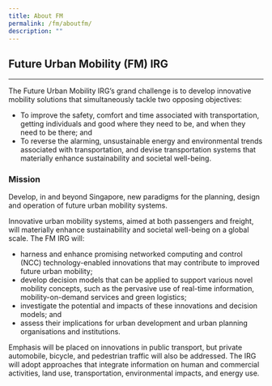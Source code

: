 ```yaml
---
title: About FM
permalink: /fm/aboutfm/
description: ""
---
```

## Future Urban Mobility (FM) IRG
------------------------------

The Future Urban Mobility IRG’s grand challenge is to develop innovative mobility solutions that simultaneously tackle two opposing objectives: 

*  To improve the safety, comfort and time associated with transportation, getting individuals and good where they need to be, and when they need to be there; and
*   To reverse the alarming, unsustainable energy and environmental trends associated with transportation, and devise transportation systems that materially enhance sustainability and societal well-being.

### Mission

Develop, in and beyond Singapore, new paradigms for the planning, design and operation of future urban mobility systems.

Innovative urban mobility systems, aimed at both passengers and freight, will materially enhance sustainability and societal well-being on a global scale. The FM IRG will:

*   harness and enhance promising networked computing and control (NCC) technology-enabled innovations that may contribute to improved future urban mobility;
*   develop decision models that can be applied to support various novel mobility concepts, such as the pervasive use of real-time information, mobility-on-demand services and green logistics;
*   investigate the potential and impacts of these innovations and decision models; and
*   assess their implications for urban development and urban planning organisations and institutions.

Emphasis will be placed on innovations in public transport, but private automobile, bicycle, and pedestrian traffic will also be addressed. The IRG will adopt approaches that integrate information on human and commercial activities, land use, transportation, environmental impacts, and energy use.